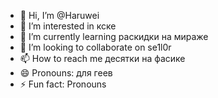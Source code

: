 - 👋 Hi, I’m @Haruwei
- 👀 I’m interested in кске
- 🌱 I’m currently learning  раскидки на мираже
- 💞️ I’m looking to collaborate on se1l0r
- 📫 How to reach me десятки на фасике
- 😄 Pronouns: для геев
- ⚡ Fun fact: Pronouns

<!---
Haruwei/Haruwei is a ✨ special ✨ repository because its `README.md` (this file) appears on your GitHub profile.
You can click the Preview link to take a look at your changes.
--->
